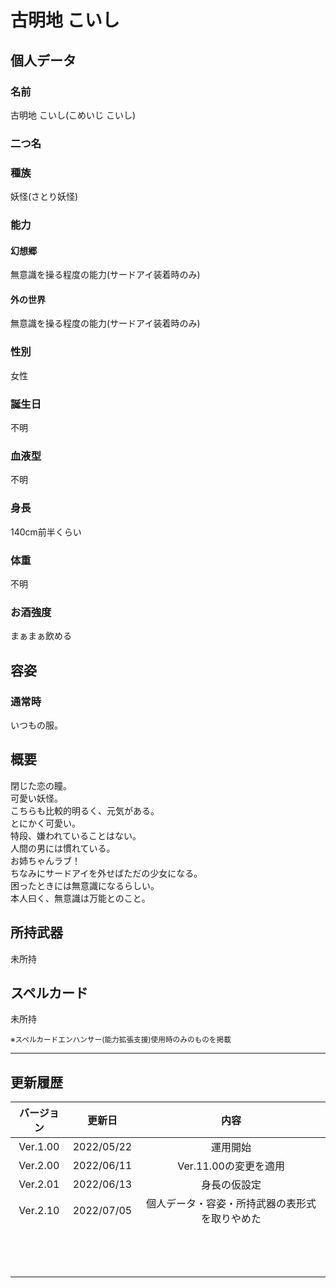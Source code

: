 # 古明地 こいし

## 個人データ
### 名前
古明地 こいし(こめいじ こいし)

### 二つ名


### 種族
妖怪(さとり妖怪)

### 能力
#### 幻想郷
無意識を操る程度の能力(サードアイ装着時のみ)

#### 外の世界
無意識を操る程度の能力(サードアイ装着時のみ)

### 性別
女性

### 誕生日
不明

### 血液型
不明

### 身長
140cm前半くらい

### 体重
不明

### お酒強度
まぁまぁ飲める

## 容姿
### 通常時
いつもの服。

## 概要
閉じた恋の瞳。<br />
可愛い妖怪。<br />
こちらも比較的明るく、元気がある。<br />
とにかく可愛い。<br />
特段、嫌われていることはない。<br />
人間の男には慣れている。<br />
お姉ちゃんラブ！<br />
ちなみにサードアイを外せばただの少女になる。<br />
困ったときには無意識になるらしい。<br />
本人曰く、無意識は万能とのこと。

## 所持武器
未所持

## スペルカード
未所持

<sup>
※スペルカードエンハンサー(能力拡張支援)使用時のみのものを掲載
</sup>

***

## 更新履歴
 | バージョン | 更新日 | 内容 |
 | :---: | :---: | :---: |
 | Ver.1.00 | 2022/05/22 | 運用開始 |
 | Ver.2.00 | 2022/06/11 | Ver.11.00の変更を適用 |
 | Ver.2.01 | 2022/06/13 | 身長の仮設定 |
 | Ver.2.10 | 2022/07/05 | 個人データ・容姿・所持武器の表形式を取りやめた |
 | | | |
 | | | |
 | | | |
 | | | |
 | | | |
 | | | |
 | | | |
 | | | |
 | | | |
 | | | |
 | | | |
 | | | |
 | | | |


